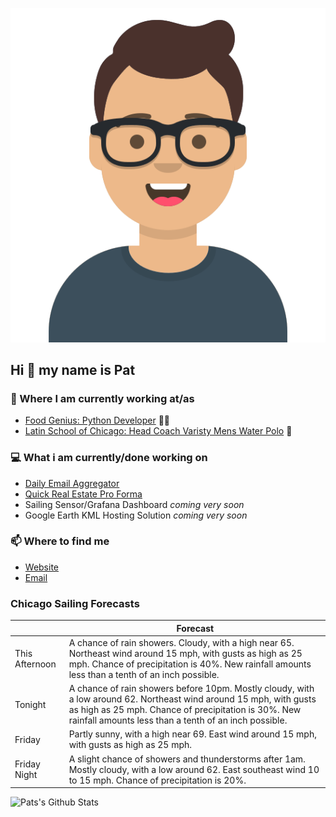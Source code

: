 [![Social banner for p-j-falconer](https://raw.githubusercontent.com/P-J-FALCONER/P-J-FALCONER/master/assets/avataaars.svg)](https://patfalconer.com/)
## Hi :wave: my name is Pat

### 💼 Where I am currently working at/as
- [Food Genius: Python Developer](https://getfoodgenius.com/) 🍔🐍
- [Latin School of Chicago: Head Coach Varisty Mens Water Polo](https://www.latinschool.org/) 🤽


### 💻 What i am currently/done working on
 - [Daily Email Aggregator](https://github.com/P-J-FALCONER/dott_daily_mail)
 - [Quick Real Estate Pro Forma](https://github.com/P-J-FALCONER/henry)
 - Sailing Sensor/Grafana Dashboard *coming very soon*
 - Google Earth KML Hosting Solution *coming very soon*

### 📫 Where to find me
 - [Website](https://patfalconer.com/)
 - [Email](mailto:patrick.j.falconer@gmail.com)


### Chicago Sailing Forecasts
|   | Forecast  |
|---|---|
| This Afternoon | A chance of rain showers. Cloudy, with a high near 65. Northeast wind around 15 mph, with gusts as high as 25 mph. Chance of precipitation is 40%. New rainfall amounts less than a tenth of an inch possible. |
| Tonight | A chance of rain showers before 10pm. Mostly cloudy, with a low around 62. Northeast wind around 15 mph, with gusts as high as 25 mph. Chance of precipitation is 30%. New rainfall amounts less than a tenth of an inch possible. |
| Friday | Partly sunny, with a high near 69. East wind around 15 mph, with gusts as high as 25 mph. |
| Friday Night | A slight chance of showers and thunderstorms after 1am. Mostly cloudy, with a low around 62. East southeast wind 10 to 15 mph. Chance of precipitation is 20%. |

![Pats's Github Stats](https://github-readme-stats.vercel.app/api?username=p-j-falconer&show_icons=true&theme=radical)

